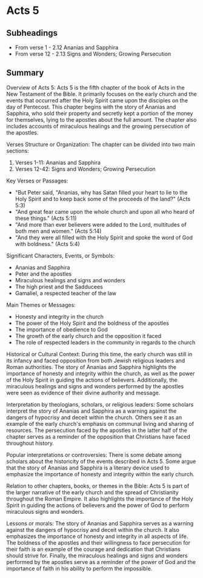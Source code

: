 # Acts 5

## Subheadings

* From verse 1 - 2.12 Ananias and Sapphira
* From verse 12 - 2.13 Signs and Wonders; Growing Persecution

## Summary

Overview of Acts 5:
Acts 5 is the fifth chapter of the book of Acts in the New Testament of the Bible. It primarily focuses on the early church and the events that occurred after the Holy Spirit came upon the disciples on the day of Pentecost. This chapter begins with the story of Ananias and Sapphira, who sold their property and secretly kept a portion of the money for themselves, lying to the apostles about the full amount. The chapter also includes accounts of miraculous healings and the growing persecution of the apostles.

Verses Structure or Organization:
The chapter can be divided into two main sections:
1. Verses 1-11: Ananias and Sapphira
2. Verses 12-42: Signs and Wonders; Growing Persecution

Key Verses or Passages:
- "But Peter said, "Ananias, why has Satan filled your heart to lie to the Holy Spirit and to keep back some of the proceeds of the land?" (Acts 5:3)
- "And great fear came upon the whole church and upon all who heard of these things." (Acts 5:11)
- "And more than ever believers were added to the Lord, multitudes of both men and women." (Acts 5:14)
- "And they were all filled with the Holy Spirit and spoke the word of God with boldness." (Acts 5:4)

Significant Characters, Events, or Symbols:
- Ananias and Sapphira
- Peter and the apostles
- Miraculous healings and signs and wonders
- The high priest and the Sadducees
- Gamaliel, a respected teacher of the law

Main Themes or Messages:
- Honesty and integrity in the church
- The power of the Holy Spirit and the boldness of the apostles
- The importance of obedience to God
- The growth of the early church and the opposition it faced
- The role of respected leaders in the community in regards to the church

Historical or Cultural Context:
During this time, the early church was still in its infancy and faced opposition from both Jewish religious leaders and Roman authorities. The story of Ananias and Sapphira highlights the importance of honesty and integrity within the church, as well as the power of the Holy Spirit in guiding the actions of believers. Additionally, the miraculous healings and signs and wonders performed by the apostles were seen as evidence of their divine authority and message.

Interpretation by theologians, scholars, or religious leaders:
Some scholars interpret the story of Ananias and Sapphira as a warning against the dangers of hypocrisy and deceit within the church. Others see it as an example of the early church's emphasis on communal living and sharing of resources. The persecution faced by the apostles in the latter half of the chapter serves as a reminder of the opposition that Christians have faced throughout history.

Popular interpretations or controversies:
There is some debate among scholars about the historicity of the events described in Acts 5. Some argue that the story of Ananias and Sapphira is a literary device used to emphasize the importance of honesty and integrity within the early church.

Relation to other chapters, books, or themes in the Bible:
Acts 5 is part of the larger narrative of the early church and the spread of Christianity throughout the Roman Empire. It also highlights the importance of the Holy Spirit in guiding the actions of believers and the power of God to perform miraculous signs and wonders.

Lessons or morals:
The story of Ananias and Sapphira serves as a warning against the dangers of hypocrisy and deceit within the church. It also emphasizes the importance of honesty and integrity in all aspects of life. The boldness of the apostles and their willingness to face persecution for their faith is an example of the courage and dedication that Christians should strive for. Finally, the miraculous healings and signs and wonders performed by the apostles serve as a reminder of the power of God and the importance of faith in his ability to perform the impossible.
